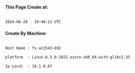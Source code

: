 
   
#### This Page Create at:

```bash

2024-06-28 - 19:48:13 UTC

```

#### Create By Machine:

```bash

Host Name : fv-az1543-692

platform  : Linux-6.5.0-1022-azure-x86_64-with-glibc2.35

Ip Local  : 10.1.0.87

```

